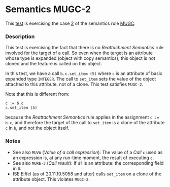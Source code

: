 # Semantics MUGC-2

This [test](.) is exercising the case [2](../Readme.md) of the semantics rule [MUGC](../../mugc/Readme.md).

### Description

This test is exercising the fact that there is no *Reattachment Semantics* rule involved for the target of a call. So even when the target is an attribute whose type is expanded (object with copy semantics), this object is not cloned and the feature is called on this object.

In this test, we have a call `b.c.set_item (5)` where `c` is an attribute of basic expanded type `INTEGER`. The call to `set_item` sets the value of the object attached to this attribute, not of a clone. This test satisfies `MUGC-2`.

Note that this is different from:

```
c := b.c
c.set_item (5)
```

because the *Reattachment Semantics* rule applies in the assignment `c := b.c`, and therefore the target of the call to `set_item` is a clone of the attribute `c` in `b`, and not the object itself.

### Notes

* See also `MUVA` (*Value of a call expression*): The value of a *Call* `c` used as an expression is, at any run-time moment, the result of executing `c`.
* See also `MURE-3` (*Call result*): If `df` is an attribute: the corresponding field in `O`.
* ISE Eiffel (as of 20.11.10.5058 and after) calls `set_item` on a clone of the attribute object. This violates `MUGC-2`.

